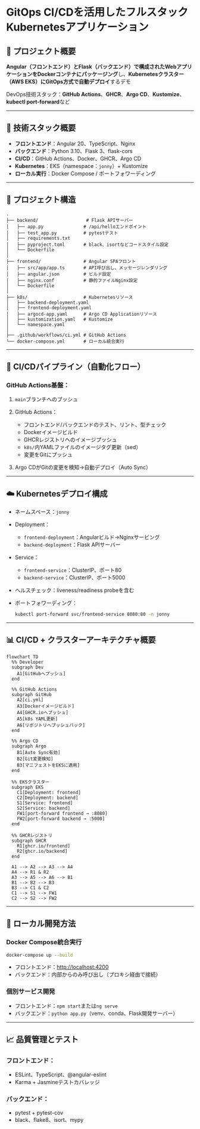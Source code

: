 # GitOps CI/CDを活用したフルスタックKubernetesアプリケーション

## 🧭 プロジェクト概要

**Angular（フロントエンド）**と**Flask（バックエンド）**で構成されたWebアプリケーションを**Dockerコンテナにパッケージング**し、**Kubernetesクラスター（AWS EKS）**に**GitOps方式で自動デプロイ**するデモ

DevOps技術スタック：**GitHub Actions**、**GHCR**、**Argo CD**、**Kustomize**、**kubectl port-forward**など

---

## 🔧 技術スタック概要

* **フロントエンド**：Angular 20、TypeScript、Nginx
* **バックエンド**：Python 3.10、Flask 3、flask-cors
* **CI/CD**：GitHub Actions、Docker、GHCR、Argo CD
* **Kubernetes**：EKS（namespace：`jonny`）+ Kustomize
* **ローカル実行**：Docker Compose / ポートフォワーディング

---

## 📁 プロジェクト構造

```
.
├── backend/                  # Flask APIサーバー
│   ├── app.py               # /api/helloエンドポイント
│   ├── test_app.py          # pytestテスト
│   ├── requirements.txt
│   ├── pyproject.toml       # black、isortなどコードスタイル設定
│   └── Dockerfile
│
├── frontend/                # Angular SPAフロント
│   ├── src/app/app.ts       # API呼び出し、メッセージレンダリング
│   ├── angular.json         # ビルド設定
│   ├── nginx.conf           # 静的ファイルNginx設定
│   └── Dockerfile
│
├── k8s/                     # Kubernetesリソース
│   ├── backend-deployment.yaml
│   ├── frontend-deployment.yaml
│   ├── argocd-app.yaml      # Argo CD Applicationリソース
│   ├── kustomization.yaml   # Kustomize
│   └── namespace.yaml
│
├── .github/workflows/ci.yml # GitHub Actions
└── docker-compose.yml       # ローカル統合実行
```

---

## 🔁 CI/CDパイプライン（自動化フロー）

### GitHub Actions基盤：

1. `main`ブランチへのプッシュ
2. GitHub Actions：

   * フロントエンド/バックエンドのテスト、リント、型チェック
   * Dockerイメージビルド
   * GHCRレジストリへのイメージプッシュ
   * `k8s/`内YAMLファイルのイメージタグ更新（sed）
   * 変更をGitにプッシュ
3. Argo CDがGitの変更を検知→自動デプロイ（Auto Sync）

---

## ☁️ Kubernetesデプロイ構成

* ネームスペース：`jonny`
* Deployment：

  * `frontend-deployment`：Angularビルド→Nginxサービング
  * `backend-deployment`：Flask APIサーバー
* Service：

  * `frontend-service`：ClusterIP、ポート80
  * `backend-service`：ClusterIP、ポート5000
* ヘルスチェック：liveness/readiness probeを含む
* ポートフォワーディング：

  ```bash
  kubectl port-forward svc/frontend-service 8080:80 -n jonny
  ```

---

## 📊 CI/CD + クラスターアーキテクチャ概要

```mermaid
flowchart TD
  %% Developer
  subgraph Dev
    A1[GitHubへプッシュ]
  end

  %% GitHub Actions
  subgraph GitHub
    A2[ci.yml]
    A3[Dockerイメージビルド]
    A4[GHCR.ioへプッシュ]
    A5[k8s YAML更新]
    A6[リポジトリへプッシュバック]
  end

  %% Argo CD
  subgraph Argo
    B1[Auto Sync有効]
    B2[Git変更検知]
    B3[マニフェストをEKSに適用]
  end

  %% EKSクラスター
  subgraph EKS
    C1[Deployment: frontend]
    C2[Deployment: backend]
    S1[Service: frontend]
    S2[Service: backend]
    FW1[port-forward frontend → :8080]
    FW2[port-forward backend → :5000]
  end

  %% GHCRレジストリ
  subgraph GHCR
    R1[ghcr.io/frontend]
    R2[ghcr.io/backend]
  end

  A1 --> A2 --> A3 --> A4
  A4 --> R1 & R2
  A3 --> A5 --> A6 --> B1
  B1 --> B2 --> B3
  B3 --> C1 & C2
  C1 --> S1 --> FW1
  C2 --> S2 --> FW2
```

---

## 🚀 ローカル開発方法

### Docker Compose統合実行

```bash
docker-compose up --build
```

* フロントエンド：[http://localhost:4200](http://localhost:4200)
* バックエンド：内部からのみ呼び出し（プロキシ経由で接続）

### 個別サービス開発

* フロントエンド：`npm start`または`ng serve`
* バックエンド：`python app.py`（venv、conda、Flask開発サーバー）

---

## 📈 品質管理とテスト

### フロントエンド：

* ESLint、TypeScript、@angular-eslint
* Karma + Jasmineテストカバレッジ

### バックエンド：

* pytest + pytest-cov
* black、flake8、isort、mypy
